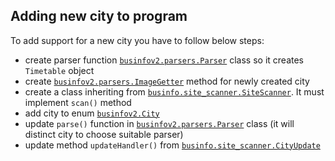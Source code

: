 ## Adding new city to program
To add support for a new city you have to follow below steps:
* create parser function  <code>[businfov2.parsers.Parser](https://github.com/MIachaI/MPK_Crawler/blob/master/src/businfov2/parsers/Parser.java)</code> class so it creates `Timetable` object
* create <code>[businfov2.parsers.ImageGetter](https://github.com/MIachaI/MPK_Crawler/blob/master/src/businfov2/parsers/ImageGetter.java)</code> method for newly created city
* create a class inheriting from <code>[businfo.site_scanner.SiteScanner](https://github.com/MIachaI/MPK_Crawler/blob/master/src/businfo/site_scanner/SiteScanner.java)</code>. It must implement `scan()` method
* add city to enum <code>[businfov2.City](https://github.com/MIachaI/MPK_Crawler/blob/master/src/businfov2/City.java)</code>
* update `parse()` function in <code>[businfov2.parsers.Parser](https://github.com/MIachaI/MPK_Crawler/blob/master/src/businfov2/parsers/Parser.java)</code> class (it will distinct city to choose suitable parser)
* update method `updateHandler()` from <code>[businfo.site_scanner.CityUpdate](https://github.com/MIachaI/MPK_Crawler/blob/master/src/businfo/site_scanner/CityUpdate.java)</code>
